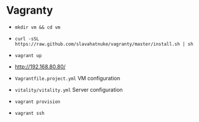 # Vagranty

* `mkdir vm && cd vm`
* `curl -sSL https://raw.github.com/slavahatnuke/vagranty/master/install.sh | sh`
* `vagrant up`
* http://192.168.80.80/

* `Vagrantfile.project.yml` VM configuration
* `vitality/vitality.yml` Server configuration
* `vagrant provision`
* `vagrant ssh`